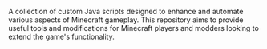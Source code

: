 A collection of custom Java scripts designed to enhance and automate various aspects of Minecraft gameplay. This repository aims to provide useful tools and modifications for Minecraft players and modders looking to extend the game's functionality.

